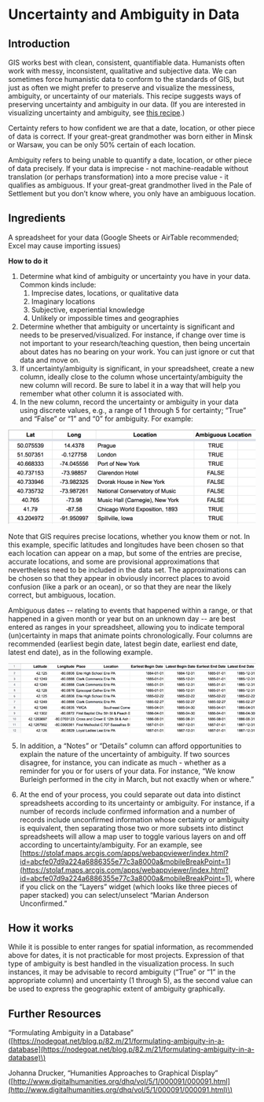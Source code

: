 # Uncertainty and Ambiguity in Data

## **Introduction**

GIS works best with clean, consistent, quantifiable data. Humanists often work with messy, inconsistent, qualitative and subjective data. We can sometimes force humanistic data to conform to the standards of GIS, but just as often we might prefer to preserve and visualize the messiness, ambiguity, or uncertainty of our materials. This recipe suggests ways of preserving uncertainty and ambiguity in our data. \(If you are interested in visualizing uncertainty and ambiguity, see [this recipe](https://docs.google.com/document/d/1-ushWjsX5E6QUjj-Ncgwi8-YmNLr8pIJWf_fSuFiKdk/edit?usp=sharing).\)

Certainty refers to how confident we are that a date, location, or other piece of data is correct. If your great-great grandmother was born either in Minsk or Warsaw, you can be only 50% certain of each location.

Ambiguity refers to being unable to quantify a date, location, or other piece of data precisely. If your data is imprecise - not machine-readable without translation \(or perhaps transformation\) into a more precise value - it qualifies as ambiguous. If your great-great grandmother lived in the Pale of Settlement but you don’t know where, you only have an ambiguous location.

## **Ingredients**

A spreadsheet for your data \(Google Sheets or AirTable recommended; Excel may cause importing issues\)

‌**How to do it**

1. Determine what kind of ambiguity or uncertainty you have in your data. Common kinds include:
   1. Imprecise dates, locations, or qualitative data
   2. Imaginary locations
   3. Subjective, experiential knowledge
   4. Unlikely or impossible times and geographies
2. Determine whether that ambiguity or uncertainty is significant and needs to be preserved/visualized. For instance, if change over time is not important to your research/teaching question, then being uncertain about dates has no bearing on your work. You can just ignore or cut that data and move on.
3. If uncertainty/ambiguity is significant, in your spreadsheet, create a new column, ideally close to the column whose uncertainty/ambiguity the new column will record. Be sure to label it in a way that will help you remember what other column it is associated with.
4. In the new column, record the uncertainty or ambiguity in your data using discrete values, e.g., a range of 1 through 5 for certainty; “True” and “False” or “1” and “0” for ambiguity. For example:

![](../.gitbook/assets/0%20%285%29.png)

Note that GIS requires precise locations, whether you know them or not. In this example, specific latitudes and longitudes have been chosen so that each location can appear on a map, but some of the entries are precise, accurate locations, and some are provisional approximations that nevertheless need to be included in the data set. The approximations can be chosen so that they appear in obviously incorrect places to avoid confusion \(like a park or an ocean\), or so that they are near the likely correct, but ambiguous, location.

Ambiguous dates -- relating to events that happened within a range, or that happened in a given month or year but on an unknown day -- are best entered as ranges in your spreadsheet, allowing you to indicate temporal \(un\)certainty in maps that animate points chronologically. Four columns are recommended \(earliest begin date, latest begin date, earliest end date, latest end date\), as in the following example.

![](../.gitbook/assets/1%20%282%29.png)

5. In addition, a “Notes” or “Details” column can afford opportunities to explain the nature of the uncertainty of ambiguity. If two sources disagree, for instance, you can indicate as much - whether as a reminder for you or for users of your data. For instance, “We know Burleigh performed in the city in March, but not exactly when or where.”

6. At the end of your process, you could separate out data into distinct spreadsheets according to its uncertainty or ambiguity. For instance, if a number of records include confirmed information and a number of records include unconfirmed information whose certainty or ambiguity is equivalent, then separating those two or more subsets into distinct spreadsheets will allow a map user to toggle various layers on and off according to uncertainty/ambiguity. For an example, see [https://stolaf.maps.arcgis.com/apps/webappviewer/index.html?id=abcfe07d9a224a6886355e77c3a8000a&mobileBreakPoint=1](https://stolaf.maps.arcgis.com/apps/webappviewer/index.html?id=abcfe07d9a224a6886355e77c3a8000a&mobileBreakPoint=1), where if you click on the “Layers” widget \(which looks like three pieces of paper stacked\) you can select/unselect “Marian Anderson Unconfirmed.”

## **How it works**

While it is possible to enter ranges for spatial information, as recommended above for dates, it is not practicable for most projects. Expression of that type of ambiguity is best handled in the visualization process. In such instances, it may be advisable to record ambiguity \(“True” or “1” in the appropriate column\) and uncertainty \(1 through 5\), as the second value can be used to express the geographic extent of ambiguity graphically.

## **Further Resources**

“Formulating Ambiguity in a Database” \([https://nodegoat.net/blog.p/82.m/21/formulating-ambiguity-in-a-database](https://nodegoat.net/blog.p/82.m/21/formulating-ambiguity-in-a-database)\)

Johanna Drucker, “Humanities Approaches to Graphical Display” \([http://www.digitalhumanities.org/dhq/vol/5/1/000091/000091.html](http://www.digitalhumanities.org/dhq/vol/5/1/000091/000091.html)\)

